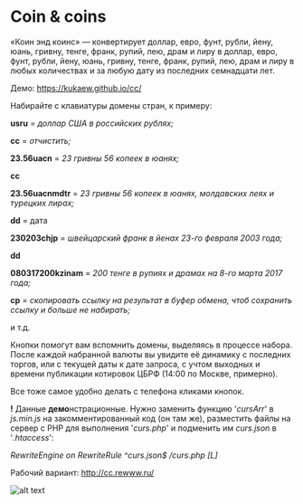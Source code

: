 # Coin & coins
«Коин энд коинс» — конвертирует доллар, евро, фунт, рубли, йену, юань, гривну, тенге, франк, рупий, лею, драм и лиру в доллар, евро, фунт, рубли, йену, юань, гривну, тенге, франк, рупий, лею, драм и лиру в любых количествах и за любую дату из последних семнадцати лет.

Демо: https://kukaew.github.io/cc/

Набирайте с клавиатуры домены стран, к примеру: 

  **usru** = *доллар США в российских рублях;*
  
  **cc** = *отчистить;*
  
  **23.56uacn** = *23 гривны 56 копеек в юанях;*
  
  **сс**
  
  **23.56uacnmdtr** = *23 гривны 56 копеек в юанях, молдавских леях и турецких лирах;*
  
  **dd** = дата
  
  **230203chjp** = *швейцарский франк в йенах 23-го февраля 2003 года;*
  
  **dd**
  
  **080317200kzinam** = *200 тенге в рупиях и драмах на 8-го марта 2017 года;*
  
  **cp** = *скопировать ссылку на результат в буфер обмена, чтоб сохранить ссылку и больше не набирать;*
  
  и т.д.
  
Кнопки помогут вам вспомнить домены, выделяясь в процессе набора. После каждой набранной валюты вы увидите её динамику с последних торгов, или с текущей даты к дате запроса, с учтом выходных и времени публикации котировок ЦБРФ (14:00 по Москве, примерно).
  
Все тоже самое удобно делать с телефона кликами кнопок.

**!** Данные **демо**нстрационные. Нужно заменить функцию '*cursArr*' в *js.min.js* на закомментированный код (он там же), разместить файлы на сервер с PHP для выполнения '*curs.php*' и подменить им *curs.json* в '*.htaccess*':

 *RewriteEngine on
 RewriteRule ^curs\.json$ /curs.php [L]*

Рабочий вариант: http://cc.rewww.ru/

![alt text](https://raw.githubusercontent.com/kukaew/cv/master/cover.png)

